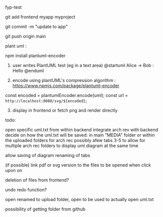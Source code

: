 ﻿ fyp-test


git add frontend myapp myproject

git commit -m "update to app"

git push origin main



plant uml : 

npm install plantuml-encoder

1) user writes PlantUML test (eg in a text area)
@startuml
Alice -> Bob : Hello
@enduml

2) encode using plantUML's compression algorithm : https://www.npmjs.com/package/plantuml-encoder

  const encoded = plantumlEncoder.encode(uml);
  const url = `http://localhost:8080/svg/${encoded}`;

3) display in frontend or fetch png and render directly



todo:

open specific uml.txt from within backend
integrate arch rev with backend
decide on how the uml.txt will be saved: in main "MEDIA" folder or within the uploaded folders for arch rec
possibly afew tabs 3-5 to allow for multiple arch rec folders to display uml diagram at the same time

allow saving of diagram
renaming of tabs

(if possible) link pdf or svg version to the files to be opened when click upon on

deletion of files from frontend?

undo redo function?

open renamed to upload folder, open to be used to actually open uml.txt

possibility of getting folder from github
